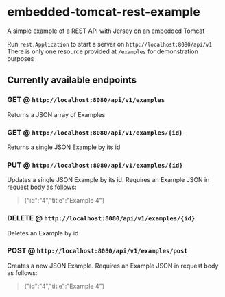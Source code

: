 # embedded-tomcat-rest-example
A simple example of a REST API with Jersey on an embedded Tomcat

Run `rest.Application` to start a server on `http://localhost:8080/api/v1`
There is only one resource provided at `/examples` for demonstration purposes

## Currently available endpoints
### GET @ `http://localhost:8080/api/v1/examples`
Returns a JSON array of Examples

### GET @ `http://localhost:8080/api/v1/examples/{id}`
Returns a single JSON Example by its id

### PUT @ `http://localhost:8080/api/v1/examples/{id}`
Updates a single JSON Example by its id. Requires an Example JSON in request body as follows:
>{"id":"4","title":"Example 4"}

### DELETE @ `http://localhost:8080/api/v1/examples/{id}`
Deletes an Example by id

### POST @ `http://localhost:8080/api/v1/examples/post`
Creates a new JSON Example. Requires an Example JSON in request body as follows:
>{"id":"4","title":"Example 4"}